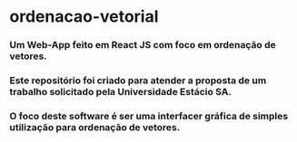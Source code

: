 # ordenacao-vetorial
### Um Web-App feito em React JS com foco em ordenação de vetores.

### Este repositório foi criado para atender a proposta de um trabalho solicitado pela Universidade Estácio SA. 
### O foco deste software é ser uma interfacer gráfica de simples utilização para ordenação de vetores.
